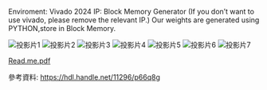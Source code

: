 Enviroment: Vivado 2024
IP: Block Memory Generator (If you don’t want to use vivado, please remove the relevant IP.)
Our weights are generated using PYTHON,store in Block Memory.

![投影片1](https://github.com/user-attachments/assets/2b6926e8-acdb-4d43-b6f9-e9c5a05de05a)
![投影片2](https://github.com/user-attachments/assets/6baf0103-824b-4439-a807-047c969bdb1d)
![投影片3](https://github.com/user-attachments/assets/b05d6e8a-d9c3-4161-a082-7ec903d7cc96)
![投影片4](https://github.com/user-attachments/assets/fd74f6d2-0d91-4fdb-82f6-97877fd7efe0)
![投影片5](https://github.com/user-attachments/assets/f002643d-45e7-46f0-85b5-aa1ea5f0a2b6)
![投影片6](https://github.com/user-attachments/assets/f5423675-2f64-4f98-985d-665df917b807)
![投影片7](https://github.com/user-attachments/assets/35f2965b-3e52-4d2e-9169-60a39d22a404)

[Read.me.pdf](https://github.com/user-attachments/files/16601093/Read.me.pdf)

參考資料: https://hdl.handle.net/11296/p66q8g
